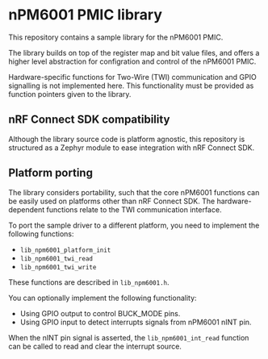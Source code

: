 # nPM6001 PMIC library

This repository contains a sample library for the nPM6001 PMIC.

The library builds on top of the register map and bit value files, and offers a higher level abstraction for configration and control of the nPM6001 PMIC.

Hardware-specific functions for Two-Wire (TWI) communication and GPIO signalling is not implemented here. This functionality must be provided as function pointers given to the library.

## nRF Connect SDK compatibility

Although the library source code is platform agnostic, this repository is structured as a Zephyr module to ease integration with nRF Connect SDK.

## Platform porting

The library considers portability, such that the core nPM6001 functions can be easily used on platforms other than nRF Connect SDK.
The hardware-dependent functions relate to the TWI communication interface.

To port the sample driver to a different platform, you need to implement the following functions:

* `lib_npm6001_platform_init`
* `lib_npm6001_twi_read`
* `lib_npm6001_twi_write`

These functions are described in `lib_npm6001.h`.

You can optionally implement the following functionality:

* Using GPIO output to control BUCK_MODE pins.
* Using GPIO input to detect interrupts signals from nPM6001 nINT pin.

When the nINT pin signal is asserted, the `lib_npm6001_int_read` function can be called to read and clear the interrupt source.

